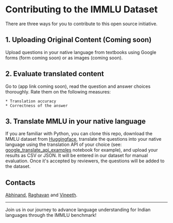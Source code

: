 # Contributing to the IMMLU Dataset
There are three ways for you to contribute to this open source initiative.

## 1. Uploading Original Content (Coming soon)

Upload questions in your native language from textbooks using Google forms (form coming soon) or as images (coming soon).

## 2. Evaluate translated content

Go to (app link coming soon), read the question and answer choices thoroughly. Rate them on the following measures:
    
    * Translation accuracy
    * Correctness of the answer

## 3. Translate MMLU in your native language

If you are familiar with Python, you can clone this repo, download the MMLU dataset from [Huggingface](https://huggingface.co/datasets/lighteval/mmlu), translate the questions into your native language using the translation API of your choice (see: [google_translate_api_examples](notebooks/google_translate_api_examples.ipynb) notebook for example), and upload your results as CSV or JSON. It will be entered in our dataset for manual evaluation. Once it's accepted by reviewers, the questions will be added to the dataset.

## Contacts

[Abhinand](https://www.linkedin.com/in/abhinand-05/), [Raghavan](https://www.linkedin.com/in/raghavanmit/) and [Vineeth](https://www.linkedin.com/in/vineeth-loganathan/).

---

Join us in our journey to advance language understanding for Indian languages through the IMMLU benchmark!